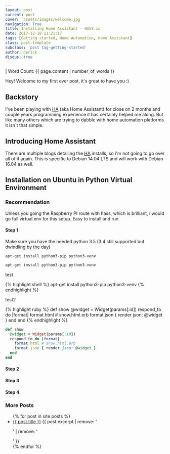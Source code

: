 ```yaml
---
layout: post
current: post
cover:  assets/images/welcome.jpg
navigation: True
title: Installing Home Assistant - HASS.io
date: 2017-12-18 11:21:17
tags: [Getting started, Home Automation, Home Assistant]
class: post-template
subclass: 'post tag-getting-started'
author: derick 
disqus: true
---
```

| Word Count: {{ page.content | number_of_words }}

Hey! Welcome to my first ever post, it's great to have you :)

## Backstory
I've been playing with [HA](https://home-assistant.io/) (aka Home Assistant) for close on 2 months and couple years programming experience it has certainly helped me along. But like many others which are trying to dabble with home automation platforms it isn`t that simple. 

## Introducing Home Assistant
There are multiple blogs detailing the [HA](https://home-assistant.io/) installs, so i'm not going to go over all of it again. This is specific to Debian 14.04 LTS and will work with Debian 16.04 as well.

## Installation on Ubuntu in Python Virtual Environment
### Recommendation
Unless you going the Raspberry PI route with hass, which is brilliant, i would go full virtual env for this setup. Easy to install and run

#### Step 1
Make sure you have the needed python 3.5 (3.4 still supported but dwindling by the day)

```shell
apt-get install python3-pip python3-venv
```

```bash
apt-get install python3-pip python3-venv
```

test

{% highlight shell %}
apt-get install python3-pip python3-venv
{% endhighlight %}

test2

{% highlight ruby %}
def show
  @widget = Widget(params[:id])
  respond_to do |format|
    format.html # show.html.erb
    format.json { render json: @widget }
  end
end
{% endhighlight %}

```ruby
def show
  @widget = Widget(params[:id])
  respond_to do |format|
    format.html # show.html.erb
    format.json { render json: @widget }
  end
end
```

#### Step 2

#### Step 3

#### Step 4

### More Posts
<ul>
  {% for post in site.posts %}
    <li>
      <a href="{{ post.url }}">{{ post.title }}</a>
      {{ post.excerpt | remove: '<p>' | remove: '</p>' }}
    </li>
  {% endfor %}
</ul>